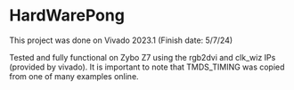 # HardWarePong
This project was done on Vivado 2023.1 (Finish date: 5/7/24)

Tested and fully functional on Zybo Z7 using the rgb2dvi and clk_wiz IPs (provided by vivado).
It is important to note that TMDS_TIMING was copied from one of many examples online.
